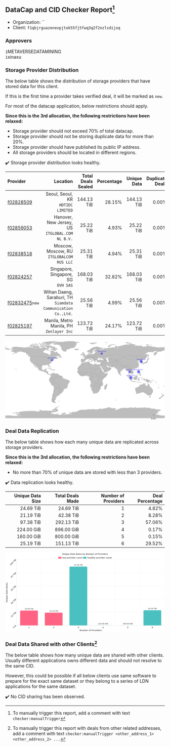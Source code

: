 ## DataCap and CID Checker Report[^1]
 - Organization: ``
 - Client: `f1qbjrguazenevpjtok55fj5fwq3q2f2nzlsdijoq`
### Approvers
`1`METAVERSEDATAMINING<br/>`1`xinaxu


### Storage Provider Distribution
The below table shows the distribution of storage providers that have stored data for this client.

If this is the first time a provider takes verified deal, it will be marked as `new`.

For most of the datacap application, below restrictions should apply.

**Since this is the 3rd allocation, the following restrictions have been relaxed:**
 - Storage provider should not exceed 70% of total datacap.
 - Storage provider should not be storing duplicate data for more than 20%.
 - Storage provider should have published its public IP address.
 - All storage providers should be located in different regions.

✔️ Storage provider distribution looks healthy.

| Provider                                                    |                                                        Location | Total Deals Sealed | Percentage | Unique Data | Duplicate Deals |
| :---------------------------------------------------------- | --------------------------------------------------------------: | -----------------: | ---------: | ----------: | --------------: |
| [f02828509](https://filfox.info/en/address/f02828509)       |                           Seoul, Seoul, KR<br/>`HDTIDC LIMITED` |         144.13 TiB |     28.15% |  144.13 TiB |           0.00% |
| [f02859053](https://filfox.info/en/address/f02859053)       |              Hanover, New Jersey, US<br/>`ITGLOBAL.COM NL B.V.` |          25.22 TiB |      4.93% |   25.22 TiB |           0.00% |
| [f02838518](https://filfox.info/en/address/f02838518)       |                    Moscow, Moscow, RU<br/>`ITGLOBALCOM RUS LLC` |          25.31 TiB |      4.94% |   25.31 TiB |           0.00% |
| [f02824257](https://filfox.info/en/address/f02824257)       |                          Singapore, Singapore, SG<br/>`OVH SAS` |         168.03 TiB |     32.82% |  168.03 TiB |           0.00% |
| [f02832475](https://filfox.info/en/address/f02832475)`new`  | Wihan Daeng, Saraburi, TH<br/>`Siamdata Communication Co.,Ltd.` |          25.56 TiB |      4.99% |   25.56 TiB |           0.00% |
| [f02825197](https://filfox.info/en/address/f02825197)       |                     Manila, Metro Manila, PH<br/>`Zenlayer Inc` |         123.72 TiB |     24.17% |  123.72 TiB |           0.00% |

<img src="https://raw.githubusercontent.com/data-preservation-programs/filplus-checker-assets/main/filecoin-project/filecoin-plus-large-datasets/issues/2255/1705992903381.png"/>

### Deal Data Replication
The below table shows how each many unique data are replicated across storage providers.


**Since this is the 3rd allocation, the following restrictions have been relaxed:**
- No more than 70% of unique data are stored with less than 3 providers.

✔️ Data replication looks healthy.

| Unique Data Size | Total Deals Made | Number of Providers | Deal Percentage |
| ---------------: | ---------------: | ------------------: | --------------: |
|        24.69 TiB |        24.69 TiB |                   1 |           4.82% |
|        21.19 TiB |        42.38 TiB |                   2 |           8.28% |
|        97.38 TiB |       292.13 TiB |                   3 |          57.06% |
|       224.00 GiB |       896.00 GiB |                   4 |           0.17% |
|       160.00 GiB |       800.00 GiB |                   5 |           0.15% |
|        25.19 TiB |       151.13 TiB |                   6 |          29.52% |

<img src="https://raw.githubusercontent.com/data-preservation-programs/filplus-checker-assets/main/filecoin-project/filecoin-plus-large-datasets/issues/2255/1705992904108.png"/>

### Deal Data Shared with other Clients[^3]
The below table shows how many unique data are shared with other clients.
Usually different applications owns different data and should not resolve to the same CID.

However, this could be possible if all below clients use same software to prepare for the exact same dataset or they belong to a series of LDN applications for the same dataset.

✔️ No CID sharing has been observed.

[^1]: To manually trigger this report, add a comment with text `checker:manualTrigger`

[^2]: Deals from those addresses are combined into this report as they are specified with `checker:manualTrigger`

[^3]: To manually trigger this report with deals from other related addresses, add a comment with text `checker:manualTrigger <other_address_1> <other_address_2> ...`
